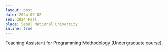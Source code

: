 ```yaml
---
layout: post
date: 2024-09-02
sem: 2024 Fall
place: Seoul National University
inline: true
---
```


Teaching Assistant for Programming Methodology (Undergraduate course).